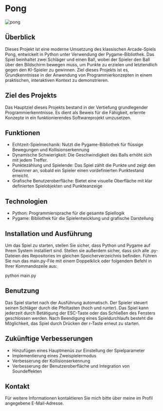 # Pong

![pong](https://github.com/markuslangus/Pong/assets/160343238/4ed3d882-152f-4b12-af20-eeda7392d64a)

## Überblick

Dieses Projekt ist eine moderne Umsetzung des klassischen Arcade-Spiels Pong, entwickelt in Python unter Verwendung der Pygame-Bibliothek. Das Spiel beinhaltet zwei Schläger und einen Ball, wobei der Spieler den Ball über den Bildschirm bewegen muss, um Punkte zu erzielen und letztendlich gegen den KI-Spieler zu gewinnen. 
Ziel dieses Projekts ist es, Grundkenntnisse in der Anwendung von Programmierkonzepten in einem praktischen, interaktiven Kontext zu demonstrieren.

## Ziel des Projekts

Das Hauptziel dieses Projekts bestand in der Vertiefung grundlegender Programmierkenntnisse. Es dient als Beweis für die Fähigkeit, erlernte Konzepte in ein funktionierendes Softwareprojekt umzusetzen.

## Funktionen

* Echtzeit-Spielmechanik: Nutzt die Pygame-Bibliothek für flüssige Bewegungen und Kollisionserkennung
* Dynamische Schwierigkeit: Die Geschwindigkeit des Balls erhöht sich mit jedem Treffer.
* Punktezählung und Spielende: Das Spiel zählt die Punkte und zeigt den Gewinner an, sobald ein Spieler einen vordefinierten Punktestand erreicht.
* Grafische Benutzeroberfläche: Bietet eine visuelle Oberfläche mit klar definierten Spielobjekten und Punkteanzeige

## Technologien

* Python: Programmiersprache für die gesamte Spiellogik
* Pygame: Bibliothek für die Spielentwicklung und grafische Darstellung

## Installation und Ausführung

Um das Spiel zu starten, stellen Sie sicher, dass Python und Pygame auf Ihrem System installiert sind. Stellen sie außerdem sicher, dass sich alle .py-Dateien des Repositories im gleichen Speicherverzeichnis befinden. Führen Sie nun das main.py-File mit einem Doppelklick oder folgendem Befehl in Ihrer Kommandozeile aus:

python main.py

## Benutzung

Das Spiel startet nach der Ausführung automatisch. Der Spieler steuert seinen Schläger durch die Pfeiltasten (hoch und runter). Das Spiel kann jederzeit durch Betätigung der ESC-Taste oder das Schließen des Fensters geschlossen werden. Nach Beendigung eines Spieldurchlaufs besteht die Möglichkeit, das Spiel durch Drücken der r-Taste erneut zu starten.

## Zukünftige Verbesserungen

* Hinzufügen eines Hauptmenüs zur Einstellung der Spielparameter
* Implementierung eines Zweispielermodus
* Verbesserung der Kollisionserkennung
* Verbesserung der Benutzeroberfläche und Integration von Soundeffekten

## Kontakt

Für weitere Informationen kontaktieren Sie mich bitte über meine im Profil angegebene E-Mail-Adresse.
